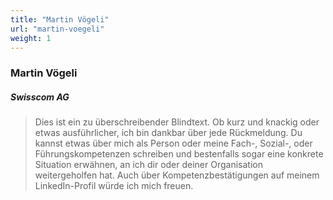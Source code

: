 ```yaml
---
title: "Martin Vögeli"
url: "martin-voegeli"
weight: 1
---
```

### Martin Vögeli
##### Swisscom AG
> Dies ist ein zu überschreibender Blindtext. Ob kurz und knackig oder etwas ausführlicher, ich bin dankbar über jede Rückmeldung. Du kannst etwas über mich als Person oder meine Fach-, Sozial-, oder Führungskompetenzen schreiben und bestenfalls sogar eine konkrete Situation erwähnen, an ich dir oder deiner Organisation weitergeholfen hat. Auch über Kompetenzbestätigungen auf meinem LinkedIn-Profil würde ich mich freuen.
